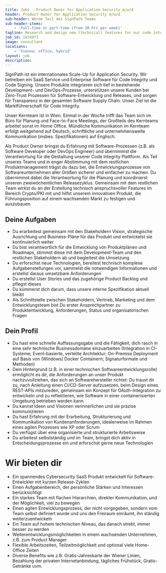 ```yaml
---
title: Jobs - Product Owner for Application Security m/w/d
header: Product Owner for Application Security m/w/d
sub-header: Werde Teil des SignPath Teams
sub-header-items:
    - 'Full-time or part-time (from 30 hrs per week)'
tagline: Research and design new (technical) features for our code integrity platform
job_id: 1934971
image: consultant
locations: 
    - 'Vienna: office, hybrid'
layout: job
description:
---
```


SignPath ist ein internationales Scale-Up für Application Security. Wir betreiben ein SaaS Service und Enterprise Software für Code Integrity und Code Signing. Unsere Produkte integrieren sich tief in bestehende Development- und DevOps-Prozesse, unterstützen unsere Kunden bei Zero-Trust Prozessen für Software-Entwicklung und Releases, und sorgen für Transparenz in der gesamten Software Supply Chain. Unser Ziel ist die Marktführerschaft für Code Integrity.

Unser Kernteam ist in Wien. Einmal in der Woche trifft das Team sich im Büro für Planung und Face-to-Face Meetings, der Großteils des Kernteams arbeitet sonst im Home Office. Mündliche Kommunikation im Kernteam erfolgt weitgehend auf Deutsch, schriftliche und unternehmensweite Kommunikation (insbes. Spezifikationen) auf Englisch.

Als Product Owner bringst du Erfahrung mit Software-Prozessen (z.B. als Software Developer oder DevOps Engineer) und übernimmst die Verantwortung für die Gestaltung unserer Code Integrity Plattform. Als Teil unseres Teams und in enger Abstimmung mit dem restlichen Produktmanagement trägst du dazu bei, die Entwicklungsprozesse von Softwareunternehmen aller Größen sicherer und einfacher zu machen. Du übernimmst dabei die Verantwortung für die Planung und koordinierst unseren zweiwöchentlichen Releasezyklus. Gemeinsam mit dem restlichen Team wirkst du an der Erstellung technisch anspruchsvoller Features im Bereich Crypto/PKI mit und hilfst unserem innovativen Produkt, die Führungsposition auf einem wachsenden Markt zu festigen und auszubauen.

## Deine Aufgaben

* Du erarbeitest gemeinsam mit den Stakeholdern Vision, strategische Ausrichtung und Business-Pläne für das Produkt und entwickelst sie kontinuierlich weiter
* Du bist verantwortlich für die Entwicklung von Produktplänen und Roadmaps, stimmst diese mit dem Development-Team und den restlichen Stakeholdern ab und begleitest die Umsetzung
* Du erforschst neue Technologien, bereitest technisch komplexe Aufgabenstellungen vor, sammelst die notwendigen Informationen und erstellst daraus umsetzbare Anforderungen
* Du erstellst User Stories und das zugehörige Product Backlog und pflegst dieses
* Du kümmerst dich darum, dass unsere interne Spezifikation aktuell bleibt
* Als Schnittstelle zwischen Stakeholdern, Vertrieb, Marketing und dem Entwicklungsteam bist Du erster Ansprechpartner zu Produktentwicklung, Anforderungen, Status und organisatorischen Fragen

## Dein Profil

* Du hast eine schnelle Auffassungsgabe und die Fähigkeit, dich rasch in eine sehr technische Businessdomäne einzuarbeiten (Integration in CI-Systeme; Event-basierte, verteilte Architektur; On-Premise Deployment auf Basis von (Windows) Docker Containern; Signaturformate und Methoden)
* Dein Hintergrund (z.B. in einer technischen Softwareentwicklungsrolle) ermöglicht es dir, die Anforderungen an unser Produkt nachzuvollziehen, das sich an Softwarehersteller richtet: Du traust dir zu, nach Anleitung einen CI/CD-Server aufzusetzen, beim Design eines REST-APIs mitzureden, gemeinsam ein Konzept für OAuth-Integration zu entwickeln und zu reflektieren, wie Software in einer containerisierten Umgebung betrieben werden kann
* Du kannst Ideen und Visionen verinnerlichen und sie präzise kommunizieren
* Du hast Erfahrung mit der Erarbeitung, Strukturierung und Kommunikation von Kundenanforderungen, idealerweise im Rahmen eines agilen Prozesses wie XP oder Scrum
* Du verfügst über eine organisierte und strukturierte Arbeitsweise
* Du arbeitest selbstständig und im Team, bringst dich aktiv in Entscheidungsprozesse ein und erforschst gerne neue Technologien

# Wir bieten dir

* Ein spannendes Cybersecurity SaaS Produkt entwickelt für Software-Entwickler mit kurzen Release-Zyklen
* Einen Aufgabenbereich, der persönliche Stärken und Interessen berücksichtigt
* Ein starkes Team mit flachen Hierarchien, direkter Kommunikation, und der Möglichkeit, viel zu bewegen
* Einen agilen Entwicklungsprozess, der nicht vorgegeben, sondern vom Team selbst definiert wurde und uns den Freiraum einräumt, ihn ständig weiterzuentwickeln
* Ein Team auf hohem technischen Niveau, das danach strebt, immer besser zu werden
* Weiterentwicklungsmöglichkeiten in einem wachsenden Unternehmen, z.B. zum Product Manager
* Flexible Arbeitszeiten, Teilzeitmöglichkeit und optional viele Home-Office Zeiten
* Diverse Benefits wie z.B. Gratis-Jahreskarte der Wiener Linien, Bezahlung der privaten Internetanbindung, tägliches Frühstück, Gratis-Getränke uvm.

